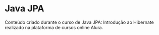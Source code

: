 # Java JPA
Conteúdo criado durante o curso de Java JPA: Introdução ao Hibernate realizado na plataforma de cursos online Alura.
